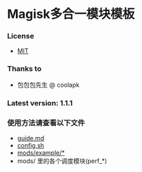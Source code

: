# Magisk多合一模块模板

### License
- [MIT](LICENSE)

### Thanks to
- 包包包先生 @ coolapk

### Latest version: 1.1.1

### 使用方法请查看以下文件
- [guide.md](guide.md)
- [config.sh](config.sh)
- [mods/example/*](mods/example/)
- mods/ 里的各个调度模块(perf_*)
